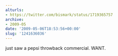 ```yaml
---
alturls:
- https://twitter.com/bismark/status/1719365757
archive:
- 2009-05
date: '2009-05-06T18:53:56+00:00'
slug: '1241636036'
---
```


just saw a pepsi throwback commercial. WANT.

